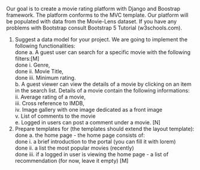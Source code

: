 Our goal is to create a movie rating platform with Django and Boostrap framework. The
platform conforms to the MVC template. Our platform will be populated with data from the
Movie-Lens dataset. If you have any problems with Bootstrap consult Bootstrap 5 Tutorial
(w3schools.com).

1. Suggest a data model for your project. We are going to implement the following
functionalities:  
done a. A guest user can search for a specific movie with the following filters:[M]  
done i. Genre,  
done ii. Movie Title,  
done iii. Minimum rating.  
b. A guest viewer can view the details of a movie by clicking on an item in the
search list. Details of a movie contain the following informations:  
ii. Average rating of a movie,  
iii. Cross reference to IMDB,  
iv. Image gallery with one image dedicated as a front image  
v. List of comments to the movie  
e. Logged in users can post a comment under a movie. [N]    
1. Prepare templates for (the templates should extend the layout template):  
done a. the home page - the home page consists of:  
done i. a brief introduction to the portal (you can fill it with lorem)  
done ii. a list the most popular movies (recently)  
done iii. if a logged in user is viewing the home page - a list of  
recommendation (for now, leave it empty) [M] 